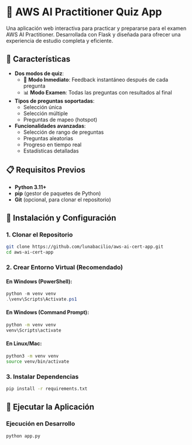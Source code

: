 # 🎯 AWS AI Practitioner Quiz App

Una aplicación web interactiva para practicar y prepararse para el examen AWS AI Practitioner. Desarrollada con Flask y diseñada para ofrecer una experiencia de estudio completa y eficiente.

## 🚀 Características

- **Dos modos de quiz**:
  - 📝 **Modo Inmediato**: Feedback instantáneo después de cada pregunta
  - 📊 **Modo Examen**: Todas las preguntas con resultados al final
- **Tipos de preguntas soportadas**:
  - Selección única
  - Selección múltiple  
  - Preguntas de mapeo (hotspot)
- **Funcionalidades avanzadas**:
  - Selección de rango de preguntas
  - Preguntas aleatorias
  - Progreso en tiempo real
  - Estadísticas detalladas

## 📋 Requisitos Previos

- **Python 3.11+** 
- **pip** (gestor de paquetes de Python)
- **Git** (opcional, para clonar el repositorio)

## 🔧 Instalación y Configuración

### 1. Clonar el Repositorio

```bash
git clone https://github.com/lunabacilio/aws-ai-cert-app.git
cd aws-ai-cert-app
```

### 2. Crear Entorno Virtual (Recomendado)

#### En Windows (PowerShell):
```powershell
python -m venv venv
.\venv\Scripts\Activate.ps1
```

#### En Windows (Command Prompt):
```cmd
python -m venv venv
venv\Scripts\activate
```

#### En Linux/Mac:
```bash
python3 -m venv venv
source venv/bin/activate
```

### 3. Instalar Dependencias

```bash
pip install -r requirements.txt
```

## 🚀 Ejecutar la Aplicación

### Ejecución en Desarrollo

```bash
python app.py
```

